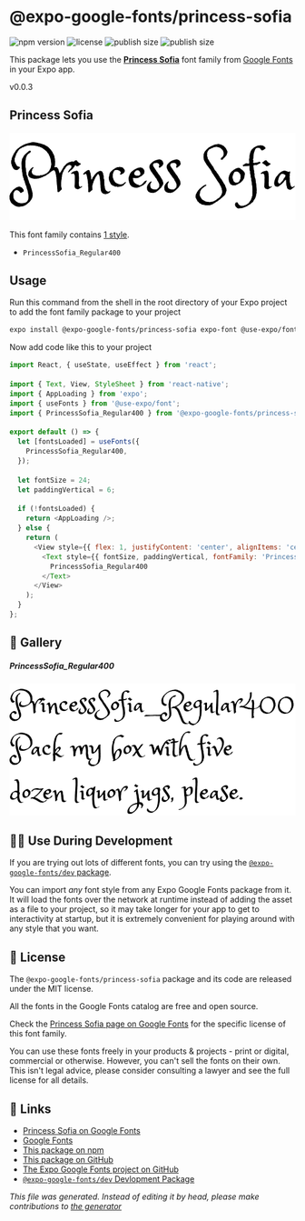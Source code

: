 # @expo-google-fonts/princess-sofia

![npm version](https://flat.badgen.net/npm/v/@expo-google-fonts/princess-sofia)
![license](https://flat.badgen.net/github/license/expo/google-fonts)
![publish size](https://flat.badgen.net/packagephobia/install/@expo-google-fonts/princess-sofia)
![publish size](https://flat.badgen.net/packagephobia/publish/@expo-google-fonts/princess-sofia)

This package lets you use the [**Princess Sofia**](https://fonts.google.com/specimen/Princess+Sofia) font family from [Google Fonts](https://fonts.google.com/) in your Expo app.

v0.0.3

## Princess Sofia

![Princess Sofia](./font-family.png)

This font family contains [1 style](#gallery).

- `PrincessSofia_Regular400`

## Usage

Run this command from the shell in the root directory of your Expo project to add the font family package to your project
```sh
expo install @expo-google-fonts/princess-sofia expo-font @use-expo/font
```

Now add code like this to your project
```js
import React, { useState, useEffect } from 'react';

import { Text, View, StyleSheet } from 'react-native';
import { AppLoading } from 'expo';
import { useFonts } from '@use-expo/font';
import { PrincessSofia_Regular400 } from '@expo-google-fonts/princess-sofia';

export default () => {
  let [fontsLoaded] = useFonts({
    PrincessSofia_Regular400,
  });

  let fontSize = 24;
  let paddingVertical = 6;

  if (!fontsLoaded) {
    return <AppLoading />;
  } else {
    return (
      <View style={{ flex: 1, justifyContent: 'center', alignItems: 'center' }}>
        <Text style={{ fontSize, paddingVertical, fontFamily: 'PrincessSofia_Regular400' }}>
          PrincessSofia_Regular400
        </Text>
      </View>
    );
  }
};

```

## 🔡 Gallery

##### PrincessSofia_Regular400
![PrincessSofia_Regular400](./9f20c793c38b666148e6b2cb5b5303d48501b0f54d45aac73f3b59a495c7cdc0.ttf.png)


## 👩‍💻 Use During Development

If you are trying out lots of different fonts, you can try using the [`@expo-google-fonts/dev` package](https://github.com/expo/google-fonts/tree/master/font-packages/dev#readme).

You can import *any* font style from any Expo Google Fonts package from it. It will load the fonts
over the network at runtime instead of adding the asset as a file to your project, so it may take longer
for your app to get to interactivity at startup, but it is extremely convenient
for playing around with any style that you want.

## 📖 License

The `@expo-google-fonts/princess-sofia` package and its code are released under the MIT license.

All the fonts in the Google Fonts catalog are free and open source.

Check the [Princess Sofia page on Google Fonts](https://fonts.google.com/specimen/Princess+Sofia) for the specific license of this font family.

You can use these fonts freely in your products & projects - print or digital, commercial or otherwise. However, you can't sell the fonts on their own. This isn't legal advice, please consider consulting a lawyer and see the full license for all details.

## 🔗 Links

- [Princess Sofia on Google Fonts](https://fonts.google.com/specimen/Princess+Sofia)
- [Google Fonts](https://fonts.google.com/)
- [This package on npm](https://www.npmjs.com/package/@expo-google-fonts/princess-sofia)
- [This package on GitHub](https://github.com/expo/google-fonts/tree/master/font-packages/princess-sofia)
- [The Expo Google Fonts project on GitHub](https://github.com/expo/google-fonts)
- [`@expo-google-fonts/dev` Devlopment Package](https://github.com/expo/google-fonts/tree/master/font-packages/dev)


*This file was generated. Instead of editing it by head, please make contributions to [the generator](https://github.com/expo/google-fonts/tree/master/packages/generator)*
